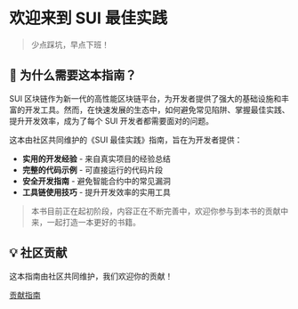 # 欢迎来到 SUI 最佳实践

> 少点踩坑，早点下班！

## 🎯 为什么需要这本指南？

SUI 区块链作为新一代的高性能区块链平台，为开发者提供了强大的基础设施和丰富的开发工具。然而，在快速发展的生态中，如何避免常见陷阱、掌握最佳实践、提升开发效率，成为了每个 SUI 开发者都需要面对的问题。

这本由社区共同维护的《SUI 最佳实践》指南，旨在为开发者提供：

- **实用的开发经验** - 来自真实项目的经验总结
- **完整的代码示例** - 可直接运行的代码片段
- **安全开发指南** - 避免智能合约中的常见漏洞
- **工具链使用技巧** - 提升开发效率的实用工具

> 本书目前正在起初阶段，内容正在不断完善中，欢迎你参与到本书的贡献中来，一起打造一本更好的书籍。

## 💡 社区贡献

这本指南由社区共同维护，我们欢迎你的贡献！

[贡献指南](./how-to-contribute.md)
